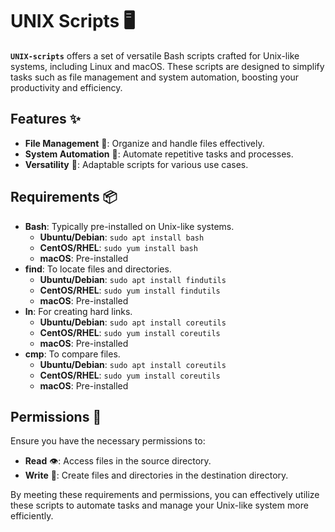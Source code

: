 # UNIX Scripts 🖥️

**`UNIX-scripts`** offers a set of versatile Bash scripts crafted for Unix-like systems, including Linux and macOS. These scripts are designed to simplify tasks such as file management and system automation, boosting your productivity and efficiency.

## Features ✨
- **File Management** 📁: Organize and handle files effectively.
- **System Automation** 🤖: Automate repetitive tasks and processes.
- **Versatility** 🔄: Adaptable scripts for various use cases.

## Requirements 📦
- **Bash**: Typically pre-installed on Unix-like systems.
  - **Ubuntu/Debian**: `sudo apt install bash`
  - **CentOS/RHEL**: `sudo yum install bash`
  - **macOS**: Pre-installed
- **find**: To locate files and directories.
  - **Ubuntu/Debian**: `sudo apt install findutils`
  - **CentOS/RHEL**: `sudo yum install findutils`
  - **macOS**: Pre-installed
- **ln**: For creating hard links.
  - **Ubuntu/Debian**: `sudo apt install coreutils`
  - **CentOS/RHEL**: `sudo yum install coreutils`
  - **macOS**: Pre-installed
- **cmp**: To compare files.
  - **Ubuntu/Debian**: `sudo apt install coreutils`
  - **CentOS/RHEL**: `sudo yum install coreutils`
  - **macOS**: Pre-installed

## Permissions 🔐
Ensure you have the necessary permissions to:
- **Read** 👁️: Access files in the source directory.
- **Write** 📝: Create files and directories in the destination directory.

By meeting these requirements and permissions, you can effectively utilize these scripts to automate tasks and manage your Unix-like system more efficiently.
